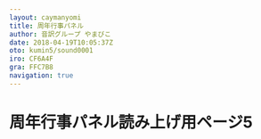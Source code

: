 ```yaml
---
layout: caymanyomi
title: 周年行事パネル
author: 音訳グループ やまびこ
date: 2018-04-19T10:05:37Z
oto: kumin5/sound0001
iro: CF6A4F
gra: FFC7B8
navigation: true
---
```


# <span data-dur="2" data-begin="0">周年行事パネル読み上げ用ページ5</span>
